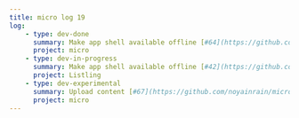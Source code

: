 ```yaml
---
title: micro log 19
log:
    - type: dev-done
      summary: Make app shell available offline [#64](https://github.com/noyainrain/micro/issues/64)
      project: micro
    - type: dev-in-progress
      summary: Make app shell available offline [#42](https://github.com/noyainrain/listling/issues/42)
      project: Listling
    - type: dev-experimental
      summary: Upload content [#67](https://github.com/noyainrain/micro/issues/67)
      project: micro
---
```

